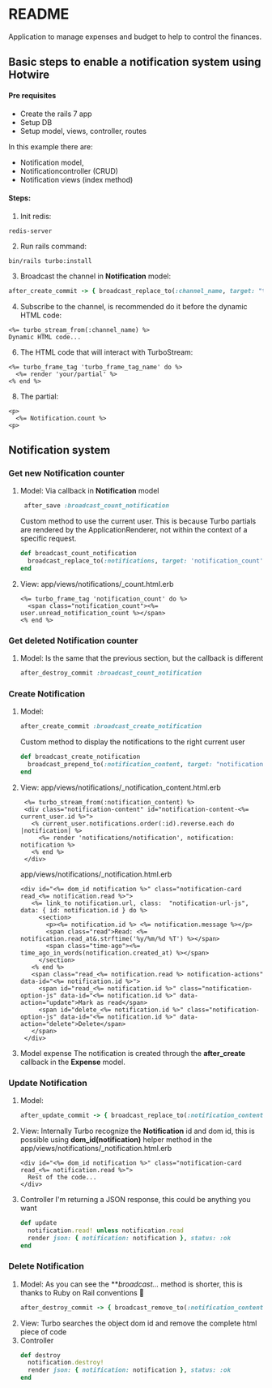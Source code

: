 # README

Application to manage expenses and budget to help to control the finances.

## Basic steps to enable a notification system using Hotwire


#### Pre requisites
* Create the rails 7 app 
* Setup DB
* Setup model, views, controller, routes

In this example there are:
* Notification model, 
* Notificationcontroller (CRUD)
* Notification views (index method) 

#### Steps:
1. Init redis:
  ```
  redis-server
  ```
2. Run rails command:
  ```
  bin/rails turbo:install
  ```
3. Broadcast the channel in **Notification** model:
  ```ruby
  after_create_commit -> { broadcast_replace_to(:channel_name, target: "turbo_frame_tag_name", partial: "your/partial") }
  ```
4. Subscribe to the channel, is recommended do it before the dynamic HTML code:
  ```erb
  <%= turbo_stream_from(:channel_name) %>
  Dynamic HTML code...
  ```
6. The HTML code that will interact with TurboStream:
  ```erb
  <%= turbo_frame_tag 'turbo_frame_tag_name' do %> 
    <%= render 'your/partial' %>
  <% end %>
  ```
8. The partial:
  ```erb
  <p>
    <%= Notification.count %>
  <p>
  ```
## Notification system

### Get new Notification counter
1. Model:
   Via callback in **Notification** model
   ```ruby
    after_save :broadcast_count_notification
    ```
   Custom method to use the current user. This is because Turbo partials are rendered by the ApplicationRenderer, not within the context of a specific request.
   ```ruby
   def broadcast_count_notification
     broadcast_replace_to(:notifications, target: 'notification_count', partial: 'notifications/count', locals: { user: user })
   end
    ```
2. View:
  app/views/notifications/_count.html.erb
   ```erb
   <%= turbo_frame_tag 'notification_count' do %>
     <span class="notification_count"><%= user.unread_notification_count %></span>
   <% end %>
   ```

### Get deleted Notification counter
1. Model:
   Is the same that the previous section, but the callback is different
   ```ruby
   after_destroy_commit :broadcast_count_notification
   ```

### Create Notification
1. Model:
   ```ruby
   after_create_commit :broadcast_create_notification
   ```
   Custom method to display the notifications to the right current user
   ```ruby
   def broadcast_create_notification
     broadcast_prepend_to(:notification_content, target: "notification-content-#{user.id}", partial: 'notifications/notification')
   end
   ```
2. View:
   app/views/notifications/_notification_content.html.erb
   ```erb
    <%= turbo_stream_from(:notification_content) %>
    <div class="notification-content" id="notification-content-<%= current_user.id %>">
      <% current_user.notifications.order(:id).reverse.each do |notification| %>
        <%= render 'notifications/notification', notification: notification %>
      <% end %>
    </div>
   ```
   app/views/notifications/_notification.html.erb
   ```erb
   <div id="<%= dom_id notification %>" class="notification-card read_<%= notification.read %>">
      <%= link_to notification.url, class:  "notification-url-js", data: { id: notification.id } do %>
        <section>
          <p><%= notification.id %> <%= notification.message %></p>
          <span class="read">Read: <%= notification.read_at&.strftime('%y/%m/%d %T') %></span>
          <span class="time-ago"><%= time_ago_in_words(notification.created_at) %></span>
        </section>
      <% end %>
      <span class="read_<%= notification.read %> notification-actions" data-id="<%= notification.id %>">
        <span id="read_<%= notification.id %>" class="notification-option-js" data-id="<%= notification.id %>" data-action="update">Mark as read</span>
        <span id="delete_<%= notification.id %>" class="notification-option-js" data-id="<%= notification.id %>" data-action="delete">Delete</span>
      </span>
    </div>
   ```
4. Model expense
   The notification is created through the **after_create** callback in the **Expense** model.

### Update Notification
1. Model:
   ```ruby
   after_update_commit -> { broadcast_replace_to(:notification_content, partial: 'notifications/notification') }
   ```
2. View:
  Internally Turbo recognize the **Notification** id and dom id, this is possible using **dom_id(notification)** helper method in the app/views/notifications/_notification.html.erb
   ```erb
   <div id="<%= dom_id notification %>" class="notification-card read_<%= notification.read %>">
     Rest of the code...
   </div>
   ```
4. Controller
   I'm returning a JSON response, this could be anything you want
   ```ruby
   def update
     notification.read! unless notification.read
     render json: { notification: notification }, status: :ok
   end
   ```
   
### Delete Notification
1. Model:
   As you can see the ***broadcast...* method is shorter, this is thanks to Ruby on Rail conventions 🚀
   ```ruby
   after_destroy_commit -> { broadcast_remove_to(:notification_content) }
   ```
3. View:
   Turbo searches the object dom id and remove the complete html piece of code
4. Controller
   ```ruby
   def destroy
     notification.destroy!
     render json: { notification: notification }, status: :ok
   end
   ```